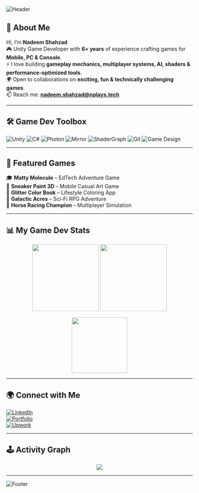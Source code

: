 <!-- Header -->
![Header](https://capsule-render.vercel.app/api?type=transparent&fontColor=00ffcc&text=Nadeem%20Shahzad%20🎮&height=150&fontSize=45&desc=Unity%20Game%20Developer&descAlignY=75&descAlign=50)

## 👋 About Me  

Hi, I’m **Nadeem Shahzad**  
🎮 Unity Game Developer with **6+ years** of experience crafting games for **Mobile, PC & Console**.  
⚡ I love building **gameplay mechanics, multiplayer systems, AI, shaders & performance-optimized tools**.  
🌍 Open to collaborations on **exciting, fun & technically challenging games**.  
📫 Reach me: **nadeem.shahzad@nplays.tech**

---

## 🛠 Game Dev Toolbox  

![Unity](https://img.shields.io/badge/Unity-Game%20Engine-black?style=for-the-badge&logo=unity) 
![C#](https://img.shields.io/badge/C%23-Programming-239120?style=for-the-badge&logo=c-sharp&logoColor=white) 
![Photon](https://img.shields.io/badge/Photon-Multiplayer-blue?style=for-the-badge) 
![Mirror](https://img.shields.io/badge/Mirror-Networking-orange?style=for-the-badge) 
![ShaderGraph](https://img.shields.io/badge/ShaderGraph-Visual%20FX-purple?style=for-the-badge&logo=unity) 
![Git](https://img.shields.io/badge/Git-Version%20Control-F05032?style=for-the-badge&logo=git&logoColor=white) 
![Game Design](https://img.shields.io/badge/Game-Design-FF5733?style=for-the-badge) 

---

## 🚀 Featured Games  

🎓 **Matty Molecule** – EdTech Adventure Game  
👟 **Sneaker Paint 3D** – Mobile Casual Art Game  
🎨 **Glitter Color Book** – Lifestyle Coloring App  
🚀 **Galactic Acres** – Sci-Fi RPG Adventure  
🐎 **Horse Racing Champion** – Multiplayer Simulation  

---

## 📊 My Game Dev Stats  

<p align="center">
  <img src="https://github-readme-stats.vercel.app/api?username=nadeem-shahzad&show_icons=true&theme=tokyonight&hide_border=true&icon_color=79ff97&title_color=79ff97&text_color=9f9f9f" height="180em"/>
  <img src="https://github-readme-streak-stats.herokuapp.com/?user=nadeem-shahzad&theme=tokyonight&hide_border=true" height="180em"/>
</p>

<p align="center">
  <img src="https://github-readme-stats.vercel.app/api/top-langs/?username=nadeem-shahzad&layout=compact&theme=tokyonight&hide_border=true" height="150em"/>
</p>

---

## 🌍 Connect with Me  

[![LinkedIn](https://img.shields.io/badge/LinkedIn-GameDev%20Profile-blue?style=for-the-badge&logo=linkedin)](https://linkedin.com/in/nadeem-shahzad-271637136)  
[![Portfolio](https://img.shields.io/badge/Portfolio-Website-green?style=for-the-badge)](https://nadeem-shahzad.site)  
[![Upwork](https://img.shields.io/badge/Upwork-Hire%20Me-6FDA44?style=for-the-badge&logo=upwork)](https://www.upwork.com/freelancers/nadeemshahzad)  

---

## 🕹 Activity Graph  

<p align="center">
  <img src="https://github-readme-activity-graph.vercel.app/graph?username=nadeem-shahzad&theme=tokyo-night&hide_border=true&area=true"/>
</p>

---

<!-- Footer -->
![Footer](https://capsule-render.vercel.app/api?type=transparent&fontColor=ff6b6b&height=80&section=footer&text=Game%20On%20🚀&fontSize=24)


